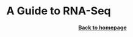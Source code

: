 # A Guide to RNA-Seq

<object data="../0.Background/NGS_RNA-Seq_eBook_US_Jul27_2020.pdf" width="950" height="1000" type='application/pdf'></object>

<p align="center"><b><a href="https://genomicsaotearoa.github.io/RNA-seq-workshop/">Back to homepage</a></b></p>
